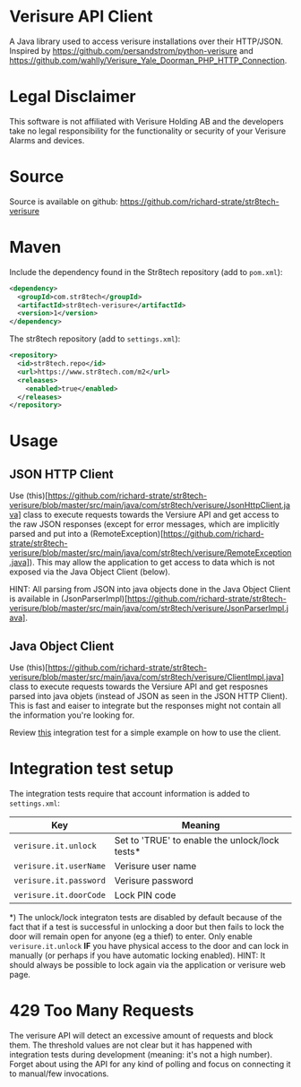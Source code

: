 # Verisure API Client

A Java library used to access verisure installations over their HTTP/JSON. Inspired by https://github.com/persandstrom/python-verisure and https://github.com/wahlly/Verisure_Yale_Doorman_PHP_HTTP_Connection.

# Legal Disclaimer
This software is not affiliated with Verisure Holding AB and the developers take no legal responsibility for the functionality or security of your Verisure Alarms and devices.

# Source

Source is available on github: https://github.com/richard-strate/str8tech-verisure

# Maven

Include the dependency found in the Str8tech repository (add to `pom.xml`):

````xml
<dependency>
  <groupId>com.str8tech</groupId>
  <artifactId>str8tech-verisure</artifactId>
  <version>1</version>
</dependency>  
````

The str8tech repository (add to `settings.xml`):

````xml
<repository>
  <id>str8tech.repo</id>
  <url>https://www.str8tech.com/m2</url>
  <releases>
    <enabled>true</enabled>
  </releases>
</repository>
````

# Usage

## JSON HTTP Client

Use (this)[https://github.com/richard-strate/str8tech-verisure/blob/master/src/main/java/com/str8tech/verisure/JsonHttpClient.java] class to execute requests towards the Versiure API and get access to the raw JSON responses (except for error messages, which are implicitly parsed and put into a (RemoteException)[https://github.com/richard-strate/str8tech-verisure/blob/master/src/main/java/com/str8tech/verisure/RemoteException.java]). This may allow the application to get access to data which is not exposed via the Java Object Client (below). 

HINT: All parsing from JSON into java objects done in the Java Object Client is available in (JsonParserImpl)[https://github.com/richard-strate/str8tech-verisure/blob/master/src/main/java/com/str8tech/verisure/JsonParserImpl.java].

## Java Object Client 

Use (this)[https://github.com/richard-strate/str8tech-verisure/blob/master/src/main/java/com/str8tech/verisure/ClientImpl.java] class to execute requests towards the Versiure API and get resposnes parsed into java objets (instead of JSON as seen in the JSON HTTP Client). This is fast and eaiser to integrate but the responses might not contain all the information you're looking for. 

Review [this](https://github.com/richard-strate/str8tech-verisure/blob/master/src/test/java/com/str8tech/verisure/ClientImplIT.java) integration test for a simple example on how to use the client.

# Integration test setup

The integration tests require that account information is added to `settings.xml`:

Key | Meaning
-|-
`verisure.it.unlock` | Set to 'TRUE' to enable the unlock/lock tests*
`verisure.it.userName` | Verisure user name
`verisure.it.password` | Verisure password
`verisure.it.doorCode` | Lock PIN code

*) The unlock/lock integraton tests are disabled by default because of the fact that if a test is successful in unlocking a door but then fails to lock the door will remain open for anyone (eg a thief) to enter. Only enable `verisure.it.unlock` **IF** you have physical access to the door and can lock in manually (or perhaps if you  have automatic locking enabled). HINT: It should always be possible to lock again via the application or verisure web page.

# 429 Too Many Requests

The verisure API will detect an excessive amount of requests and block them. The threshold values are not clear but it has happened with integration tests during development (meaning: it's not a high number). Forget about using the API for any kind of polling and focus on connecting it to manual/few invocations.

